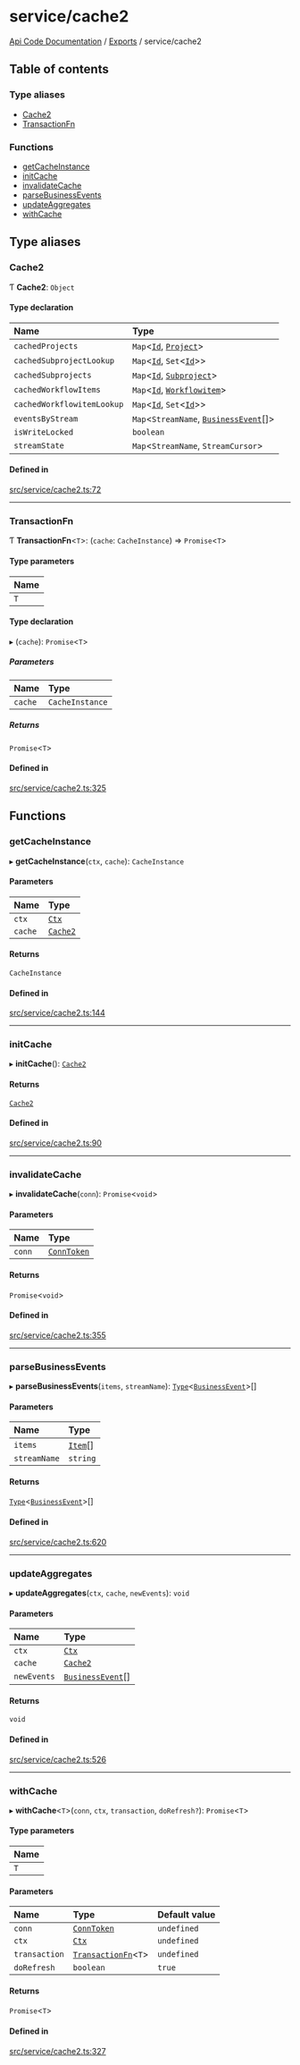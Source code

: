 # service/cache2
 
[Api Code Documentation](../README.md) / [Exports](../modules.md) / service/cache2

## Table of contents

### Type aliases

- [Cache2](service_cache2.md#cache2)
- [TransactionFn](service_cache2.md#transactionfn)

### Functions

- [getCacheInstance](service_cache2.md#getcacheinstance)
- [initCache](service_cache2.md#initcache)
- [invalidateCache](service_cache2.md#invalidatecache)
- [parseBusinessEvents](service_cache2.md#parsebusinessevents)
- [updateAggregates](service_cache2.md#updateaggregates)
- [withCache](service_cache2.md#withcache)

## Type aliases

### Cache2

Ƭ **Cache2**: `Object`

#### Type declaration

| Name | Type |
| :------ | :------ |
| `cachedProjects` | `Map`<[`Id`](service_domain_workflow_project.md#id), [`Project`](../interfaces/service_domain_workflow_project.Project.md)\> |
| `cachedSubprojectLookup` | `Map`<[`Id`](service_domain_workflow_project.md#id), `Set`<[`Id`](service_domain_workflow_subproject.md#id)\>\> |
| `cachedSubprojects` | `Map`<[`Id`](service_domain_workflow_subproject.md#id), [`Subproject`](../interfaces/service_domain_workflow_subproject.Subproject.md)\> |
| `cachedWorkflowItems` | `Map`<[`Id`](service_domain_workflow_workflowitem.md#id), [`Workflowitem`](../interfaces/service_domain_workflow_workflowitem.Workflowitem.md)\> |
| `cachedWorkflowitemLookup` | `Map`<[`Id`](service_domain_workflow_subproject.md#id), `Set`<[`Id`](service_domain_workflow_workflowitem.md#id)\>\> |
| `eventsByStream` | `Map`<`StreamName`, [`BusinessEvent`](service_domain_business_event.md#businessevent)[]\> |
| `isWriteLocked` | `boolean` |
| `streamState` | `Map`<`StreamName`, `StreamCursor`\> |

#### Defined in

[src/service/cache2.ts:72](https://github.com/openkfw/TruBudget/blob/b9aaff0/api/src/service/cache2.ts#L72)

___

### TransactionFn

Ƭ **TransactionFn**<`T`\>: (`cache`: `CacheInstance`) => `Promise`<`T`\>

#### Type parameters

| Name |
| :------ |
| `T` |

#### Type declaration

▸ (`cache`): `Promise`<`T`\>

##### Parameters

| Name | Type |
| :------ | :------ |
| `cache` | `CacheInstance` |

##### Returns

`Promise`<`T`\>

#### Defined in

[src/service/cache2.ts:325](https://github.com/openkfw/TruBudget/blob/b9aaff0/api/src/service/cache2.ts#L325)

## Functions

### getCacheInstance

▸ **getCacheInstance**(`ctx`, `cache`): `CacheInstance`

#### Parameters

| Name | Type |
| :------ | :------ |
| `ctx` | [`Ctx`](../interfaces/lib_ctx.Ctx.md) |
| `cache` | [`Cache2`](service_cache2.md#cache2) |

#### Returns

`CacheInstance`

#### Defined in

[src/service/cache2.ts:144](https://github.com/openkfw/TruBudget/blob/b9aaff0/api/src/service/cache2.ts#L144)

___

### initCache

▸ **initCache**(): [`Cache2`](service_cache2.md#cache2)

#### Returns

[`Cache2`](service_cache2.md#cache2)

#### Defined in

[src/service/cache2.ts:90](https://github.com/openkfw/TruBudget/blob/b9aaff0/api/src/service/cache2.ts#L90)

___

### invalidateCache

▸ **invalidateCache**(`conn`): `Promise`<`void`\>

#### Parameters

| Name | Type |
| :------ | :------ |
| `conn` | [`ConnToken`](service_conn.md#conntoken) |

#### Returns

`Promise`<`void`\>

#### Defined in

[src/service/cache2.ts:355](https://github.com/openkfw/TruBudget/blob/b9aaff0/api/src/service/cache2.ts#L355)

___

### parseBusinessEvents

▸ **parseBusinessEvents**(`items`, `streamName`): [`Type`](result.md#type)<[`BusinessEvent`](service_domain_business_event.md#businessevent)\>[]

#### Parameters

| Name | Type |
| :------ | :------ |
| `items` | [`Item`](../interfaces/service_liststreamitems.Item.md)[] |
| `streamName` | `string` |

#### Returns

[`Type`](result.md#type)<[`BusinessEvent`](service_domain_business_event.md#businessevent)\>[]

#### Defined in

[src/service/cache2.ts:620](https://github.com/openkfw/TruBudget/blob/b9aaff0/api/src/service/cache2.ts#L620)

___

### updateAggregates

▸ **updateAggregates**(`ctx`, `cache`, `newEvents`): `void`

#### Parameters

| Name | Type |
| :------ | :------ |
| `ctx` | [`Ctx`](../interfaces/lib_ctx.Ctx.md) |
| `cache` | [`Cache2`](service_cache2.md#cache2) |
| `newEvents` | [`BusinessEvent`](service_domain_business_event.md#businessevent)[] |

#### Returns

`void`

#### Defined in

[src/service/cache2.ts:526](https://github.com/openkfw/TruBudget/blob/b9aaff0/api/src/service/cache2.ts#L526)

___

### withCache

▸ **withCache**<`T`\>(`conn`, `ctx`, `transaction`, `doRefresh?`): `Promise`<`T`\>

#### Type parameters

| Name |
| :------ |
| `T` |

#### Parameters

| Name | Type | Default value |
| :------ | :------ | :------ |
| `conn` | [`ConnToken`](service_conn.md#conntoken) | `undefined` |
| `ctx` | [`Ctx`](../interfaces/lib_ctx.Ctx.md) | `undefined` |
| `transaction` | [`TransactionFn`](service_cache2.md#transactionfn)<`T`\> | `undefined` |
| `doRefresh` | `boolean` | `true` |

#### Returns

`Promise`<`T`\>

#### Defined in

[src/service/cache2.ts:327](https://github.com/openkfw/TruBudget/blob/b9aaff0/api/src/service/cache2.ts#L327)
